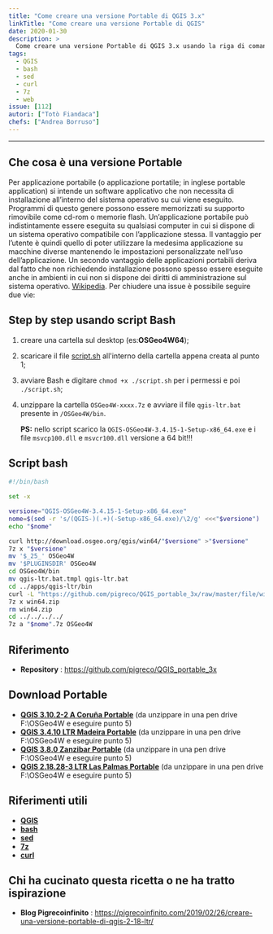 ```yaml
---
title: "Come creare una versione Portable di QGIS 3.x"
linkTitle: "Come creare una versione Portable di QGIS"
date: 2020-01-30
description: >
  Come creare una versione Portable di QGIS 3.x usando la riga di comando.
tags:
  - QGIS
  - bash
  - sed
  - curl
  - 7z
  - web
issue: [112]
autori: ["Totò Fiandaca"]
chefs: ["Andrea Borruso"]
---
```


---


## Che cosa è una versione Portable

Per applicazione portabile (o applicazione portatile; in inglese portable application) si intende un software applicativo che non necessita di installazione all’interno del sistema operativo su cui viene eseguito. Programmi di questo genere possono essere memorizzati su supporto rimovibile come cd-rom o memorie flash. Un’applicazione portabile può indistintamente essere eseguita su qualsiasi computer in cui si dispone di un sistema operativo compatibile con l’applicazione stessa. Il vantaggio per l’utente è quindi quello di poter utilizzare la medesima applicazione su macchine diverse mantenendo le impostazioni personalizzate nell’uso dell’applicazione. Un secondo vantaggio delle applicazioni portabili deriva dal fatto che non richiedendo installazione possono spesso essere eseguite anche in ambienti in cui non si dispone dei diritti di amministrazione sul sistema operativo. [Wikipedia](https://it.wikipedia.org/wiki/Applicazione_portabile).
Per chiudere una issue è possibile seguire due vie:

## Step by step usando script Bash

1. creare una cartella sul desktop (es:**OSGeo4W64**);
2. scaricare il file [script.sh](https://github.com/pigreco/QGIS_portable_3x/blob/master/script.sh) all'interno della cartella appena creata al punto 1;
3. avviare Bash e digitare `chmod +x ./script.sh` per i permessi e poi `./script.sh`;
4. unzippare la cartella `OSGeo4W-xxxx.7z` e avviare il file `qgis-ltr.bat` presente in `/OSGeo4W/bin`.

   **PS:** nello script scarico la `QGIS-OSGeo4W-3.4.15-1-Setup-x86_64.exe` e i file `msvcp100.dll` e `msvcr100.dll` versione a 64 bit!!!

## Script bash

```bash
#!/bin/bash

set -x

versione="QGIS-OSGeo4W-3.4.15-1-Setup-x86_64.exe"
nome=$(sed -r 's/(QGIS-)(.+)(-Setup-x86_64.exe)/\2/g' <<<"$versione")
echo "$nome"

curl http://download.osgeo.org/qgis/win64/"$versione" >"$versione"
7z x "$versione"
mv '$_25_' OSGeo4W
mv '$PLUGINSDIR' OSGeo4W
cd OSGeo4W/bin
mv qgis-ltr.bat.tmpl qgis-ltr.bat
cd ../apps/qgis-ltr/bin
curl -L "https://github.com/pigreco/QGIS_portable_3x/raw/master/file/win64/win64.zip" >win64.zip
7z x win64.zip
rm win64.zip
cd ../../../../
7z a "$nome".7z OSGeo4W
```

## Riferimento

- **Repository** : https://github.com/pigreco/QGIS_portable_3x

## Download Portable

* [**QGIS 3.10.2-2 A Coruña Portable**](https://mega.nz/#!hFpGgSqY!ortl0wgzflbQ_-HxrhK4uwu-T7tX5iu1FuwiXp0UQEM) (da unzippare in una pen drive F:\OSGeo4W e eseguire punto 5)
* [**QGIS 3.4.10 LTR Madeira Portable**](https://mega.nz/#!IN5VWaJY!nMUkHxy1krLLm9h1LdISTEVAcTRHyQumpPMDF927CpU) (da unzippare in una pen drive F:\OSGeo4W e eseguire punto 5)
* [**QGIS 3.8.0 Zanzibar Portable**](https://mega.nz/#!xNoUDSKZ!j3yRI0DOGI6AtP_NdqLLsIDSXYX0dbXcaLsoIOcHHFQ) (da unzippare in una pen drive F:\OSGeo4W e eseguire punto 5)
* [**QGIS 2.18.28-3 LTR Las Palmas Portable**](https://mega.nz/#!dFRCAAwC!x3hx-EazfFCHsWXNrUE4zQbzDp8FIXEQzRcoxMIOz7g) (da unzippare in una pen drive F:\OSGeo4W e eseguire punto 5)

## Riferimenti utili

- [**QGIS**](https://qgis.org/it/site/)
- [**bash**](https://it.wikipedia.org/wiki/Bash)
- [**sed**](https://it.wikipedia.org/wiki/Sed_(Unix))
- [**7z**](https://manpages.debian.org/jessie/p7zip-full/7za.1.en.html)
- [**curl**](https://curl.haxx.se/)

## Chi ha cucinato questa ricetta o ne ha tratto ispirazione

- **Blog Pigrecoinfinito** : https://pigrecoinfinito.com/2019/02/26/creare-una-versione-portable-di-qgis-2-18-ltr/
